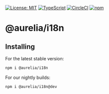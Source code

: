 [![License: MIT](https://img.shields.io/badge/License-MIT-yellow.svg)](https://opensource.org/licenses/MIT)
[![TypeScript](https://img.shields.io/badge/%3C%2F%3E-TypeScript-%230074c1.svg)](http://www.typescriptlang.org/)
[![CircleCI](https://circleci.com/gh/aurelia/aurelia.svg?style=shield)](https://circleci.com/gh/aurelia/aurelia)
[![npm](https://img.shields.io/npm/v/@aurelia/i18n.svg?maxAge=3600)](https://www.npmjs.com/package/@aurelia/i18n)
# @aurelia/i18n

## Installing

For the latest stable version:

```bash
npm i @aurelia/i18n
```

For our nightly builds:

```bash
npm i @aurelia/i18n@dev
```
